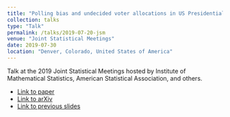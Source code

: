 ```yaml
---
title: "Polling bias and undecided voter allocations in US Presidential elections"
collection: talks
type: "Talk"
permalink: /talks/2019-07-20-jsm
venue: "Joint Statistical Meetings"
date: 2019-07-30
location: "Denver, Colorado, United States of America"
---
```

Talk at the 2019 Joint Statistical Meetings hosted by Institute of Mathematical Statistics, American Statistical Association, and others.

* [Link to paper](https://rss.onlinelibrary.wiley.com/doi/pdf/10.1111/rssa.12414)
* [Link to arXiv](https://arxiv.org/abs/1703.09430)
* [Link to previous slides](https://bonstats.github.io/files/talk_2018_ITSEW.pdf)
